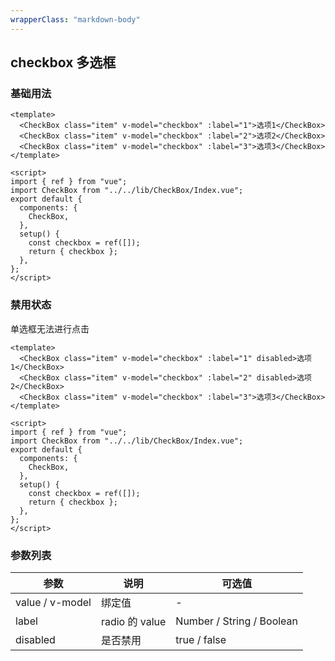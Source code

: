 ```yaml
---
wrapperClass: "markdown-body"
---
```


## checkbox 多选框

### 基础用法

```vue demo
<template>
  <CheckBox class="item" v-model="checkbox" :label="1">选项1</CheckBox>
  <CheckBox class="item" v-model="checkbox" :label="2">选项2</CheckBox>
  <CheckBox class="item" v-model="checkbox" :label="3">选项3</CheckBox>
</template>

<script>
import { ref } from "vue";
import CheckBox from "../../lib/CheckBox/Index.vue";
export default {
  components: {
    CheckBox,
  },
  setup() {
    const checkbox = ref([]);
    return { checkbox };
  },
};
</script>
```

### 禁用状态

单选框无法进行点击

```vue demo
<template>
  <CheckBox class="item" v-model="checkbox" :label="1" disabled>选项1</CheckBox>
  <CheckBox class="item" v-model="checkbox" :label="2" disabled>选项2</CheckBox>
  <CheckBox class="item" v-model="checkbox" :label="3">选项3</CheckBox>
</template>

<script>
import { ref } from "vue";
import CheckBox from "../../lib/CheckBox/Index.vue";
export default {
  components: {
    CheckBox,
  },
  setup() {
    const checkbox = ref([]);
    return { checkbox };
  },
};
</script>
```

### 参数列表

| 参数            | 说明           | 可选值                    |
| --------------- | -------------- | ------------------------- |
| value / v-model | 绑定值         | -                         |
| label           | radio 的 value | Number / String / Boolean |
| disabled        | 是否禁用       | true / false              |
